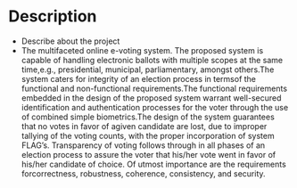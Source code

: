 # Description
* Describe about the project
* The multifaceted online e-voting system. The proposed system is capable of handling electronic ballots with multiple scopes at the same time,e.g., presidential, municipal, parliamentary, amongst others.The system caters for integrity of an election process in termsof the functional and non-functional requirements.The functional requirements embedded in the design of the proposed system warrant well-secured identification and authentication processes for the voter through the use of combined simple biometrics.The design of the system guarantees that no votes in favor of agiven candidate are lost, due to improper tallying of the voting counts, with the proper incorporation of system FLAG’s. Transparency of voting follows through in all phases of an election process to assure the voter that his/her vote went in favor of his/her candidate of choice. Of utmost importance are the requirements forcorrectness, robustness, coherence, consistency, and security.
